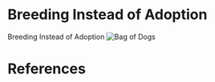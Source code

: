 # Breeding Instead of Adoption
Breeding Instead of Adoption
![Bag of Dogs](https://user-images.githubusercontent.com/105567804/168518413-5efb6bac-c86f-4762-961a-3bf8f2970d4a.jpg)
# References
[^1]: [Breeding Ignorance](http://www.shannonjohnstone.com/proj/breeding_ignorance/)
